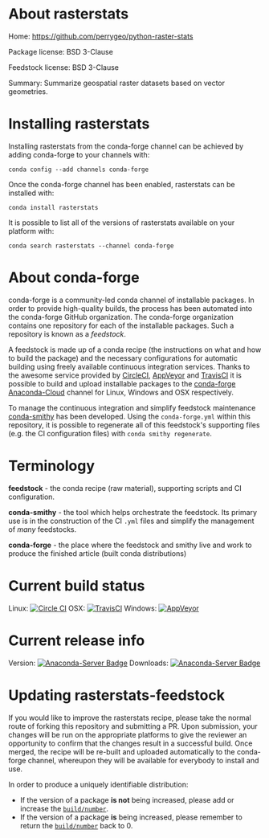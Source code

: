 About rasterstats
=================

Home: https://github.com/perrygeo/python-raster-stats

Package license: BSD 3-Clause

Feedstock license: BSD 3-Clause

Summary: Summarize geospatial raster datasets based on vector geometries.



Installing rasterstats
======================

Installing rasterstats from the conda-forge channel can be achieved by adding conda-forge to your channels with:

```
conda config --add channels conda-forge
```

Once the conda-forge channel has been enabled, rasterstats can be installed with:

```
conda install rasterstats
```

It is possible to list all of the versions of rasterstats available on your platform with:

```
conda search rasterstats --channel conda-forge
```


About conda-forge
=================

conda-forge is a community-led conda channel of installable packages.
In order to provide high-quality builds, the process has been automated into the
conda-forge GitHub organization. The conda-forge organization contains one repository
for each of the installable packages. Such a repository is known as a *feedstock*.

A feedstock is made up of a conda recipe (the instructions on what and how to build
the package) and the necessary configurations for automatic building using freely
available continuous integration services. Thanks to the awesome service provided by
[CircleCI](https://circleci.com/), [AppVeyor](http://www.appveyor.com/)
and [TravisCI](https://travis-ci.org/) it is possible to build and upload installable
packages to the [conda-forge](https://anaconda.org/conda-forge)
[Anaconda-Cloud](http://docs.anaconda.org/) channel for Linux, Windows and OSX respectively.

To manage the continuous integration and simplify feedstock maintenance
[conda-smithy](http://github.com/conda-forge/conda-smithy) has been developed.
Using the ``conda-forge.yml`` within this repository, it is possible to regenerate all of
this feedstock's supporting files (e.g. the CI configuration files) with ``conda smithy regenerate``.


Terminology
===========

**feedstock** - the conda recipe (raw material), supporting scripts and CI configuration.

**conda-smithy** - the tool which helps orchestrate the feedstock.
                   Its primary use is in the construction of the CI ``.yml`` files
                   and simplify the management of *many* feedstocks.

**conda-forge** - the place where the feedstock and smithy live and work to
                  produce the finished article (built conda distributions)

Current build status
====================

Linux: [![Circle CI](https://circleci.com/gh/conda-forge/rasterstats-feedstock.svg?style=svg)](https://circleci.com/gh/conda-forge/rasterstats-feedstock)
OSX: [![TravisCI](https://travis-ci.org/conda-forge/rasterstats-feedstock.svg?branch=master)](https://travis-ci.org/conda-forge/rasterstats-feedstock)
Windows: [![AppVeyor](https://ci.appveyor.com/api/projects/status/github/conda-forge/rasterstats-feedstock?svg=True)](https://ci.appveyor.com/project/conda-forge/rasterstats-feedstock/branch/master)

Current release info
====================
Version: [![Anaconda-Server Badge](https://anaconda.org/conda-forge/rasterstats/badges/version.svg)](https://anaconda.org/conda-forge/rasterstats)
Downloads: [![Anaconda-Server Badge](https://anaconda.org/conda-forge/rasterstats/badges/downloads.svg)](https://anaconda.org/conda-forge/rasterstats)


Updating rasterstats-feedstock
==============================

If you would like to improve the rasterstats recipe, please take the normal
route of forking this repository and submitting a PR. Upon submission, your changes will
be run on the appropriate platforms to give the reviewer an opportunity to confirm that the
changes result in a successful build. Once merged, the recipe will be re-built and uploaded
automatically to the conda-forge channel, whereupon they will be available for everybody to
install and use.

In order to produce a uniquely identifiable distribution:
 * If the version of a package **is not** being increased, please add or increase
   the [``build/number``](http://conda.pydata.org/docs/building/meta-yaml.html#build-number-and-string).
 * If the version of a package **is** being increased, please remember to return
   the [``build/number``](http://conda.pydata.org/docs/building/meta-yaml.html#build-number-and-string)
   back to 0.

